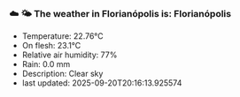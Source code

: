 ### ☁️ 🌤️  The weather in Florianópolis is: Florianópolis

- Temperature: 22.76°C
- On flesh: 23.1°C
- Relative air humidity: 77%
- Rain: 0.0 mm
- Description: Clear sky
- last updated: 2025-09-20T20:16:13.925574
